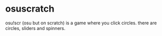 # osuscratch
osu!scr (osu but on scratch) is a game where you click circles.
there are circles, sliders and spinners.
